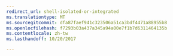```yaml
---
redirect_url: shell-isolated-or-integrated
ms.translationtype: MT
ms.sourcegitcommit: dfa87faef941c323506a51ca3bdf4471a88955b8
ms.openlocfilehash: f7293b03a437a345a94a00e7f1b7d6311464135b
ms.contentlocale: zh-tw
ms.lasthandoff: 10/20/2017

---
```


